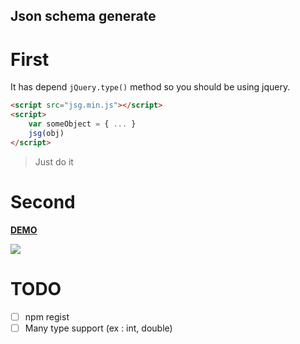 Json schema generate
----

# First

It has depend `jQuery.type()` method so you should be using jquery.

```html
<script src="jsg.min.js"></script>
<script>
	var someObject = { ... }
	jsg(obj)
</script>
```
> Just do it

# Second

**[DEMO](http://park9eon.com/json-schema-generate/)**

![](/screenshot.png)

# TODO

- [ ] npm regist
- [ ] Many type support (ex : int, double)
